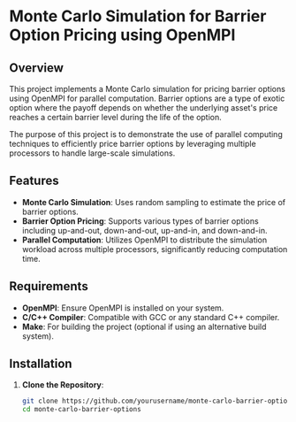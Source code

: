 # Monte Carlo Simulation for Barrier Option Pricing using OpenMPI

## Overview

This project implements a Monte Carlo simulation for pricing barrier options using OpenMPI for parallel computation. Barrier options are a type of exotic option where the payoff depends on whether the underlying asset's price reaches a certain barrier level during the life of the option.

The purpose of this project is to demonstrate the use of parallel computing techniques to efficiently price barrier options by leveraging multiple processors to handle large-scale simulations.

## Features

- **Monte Carlo Simulation**: Uses random sampling to estimate the price of barrier options.
- **Barrier Option Pricing**: Supports various types of barrier options including up-and-out, down-and-out, up-and-in, and down-and-in.
- **Parallel Computation**: Utilizes OpenMPI to distribute the simulation workload across multiple processors, significantly reducing computation time.

## Requirements

- **OpenMPI**: Ensure OpenMPI is installed on your system.
- **C/C++ Compiler**: Compatible with GCC or any standard C++ compiler.
- **Make**: For building the project (optional if using an alternative build system).

## Installation

1. **Clone the Repository**:

   ```bash
   git clone https://github.com/yourusername/monte-carlo-barrier-options.git
   cd monte-carlo-barrier-options
